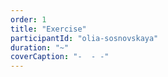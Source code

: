 ```yaml
---
order: 1
title: "Exercise"
participantId: "olia-sosnovskaya"
duration: "~"
coverCaption: "-  - -"
---
```


